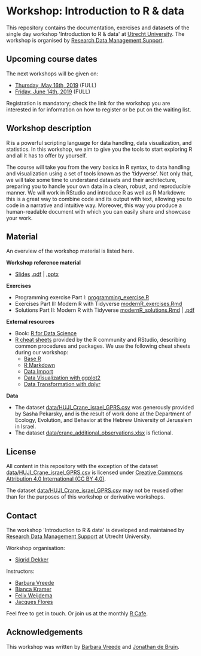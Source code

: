# Workshop: Introduction to R & data

This repository contains the documentation, exercises and datasets of the
single day workshop 'Introduction to R & data' at [Utrecht
University](https://www.uu.nl). The workshop is organised by [Research Data
Management Support](https://www.uu.nl/en/research/research-data-management).

## Upcoming course dates
The next workshops will be given on:

- [Thursday, May 16th, 2019](https://www.uu.nl/en/events/introduction-to-r-data-5) (FULL)
- [Friday, June 14th, 2019](https://www.uu.nl/en/events/introduction-to-r-data-6) (FULL)

Registration is mandatory; check the link for the workshop you are interested in for information on how to register or be put on the waiting list.

## Workshop description

R is a powerful scripting language for data handling, data visualization, and
statistics. In this workshop, we aim to give you the tools to start exploring
R and all it has to offer by yourself.

The course will take you from the very basics in R syntax, to data handling
and visualization using a set of tools known as the ‘tidyverse’. Not only
that, we will take some time to understand datasets and their architecture,
preparing you to handle your own data in a clean, robust, and reproducible
manner. We will work in RStudio and introduce R as well as R Markdown: this is
a great way to combine code and its output with text, allowing you to code in
a narrative and intuitive way. Moreover, this way you produce a human-readable
document with which you can easily share and showcase your work.

## Material

An overview of the workshop material is listed here.

**Workshop reference material**

- [Slides](slides) [.pdf](slides/intro_R_and_data_slides.pdf) | [.pptx](slides/intro_R_and_data_slides.pptx)

**Exercises**

- Programming exercise Part I: [programming_exercise.R](programming_exercise.R)
- Exercises Part II: Modern R with Tidyverse [modernR_exercises.Rmd](modernR_exercises.Rmd)
- Solutions Part II: Modern R with Tidyverse [modernR_solutions.Rmd](modernR_solutions.Rmd) | [.pdf](modernR_solutions.pdf)

**External resources**

- Book: [R for Data Science](https://r4ds.had.co.nz/)
- [R cheat sheets](https://www.rstudio.com/resources/cheatsheets/) provided by the R community and RStudio, describing common procedures and packages. We use the following cheat sheets during our workshop:
    - [Base R](http://github.com/rstudio/cheatsheets/raw/master/base-r.pdf)
    - [R Markdown](https://www.rstudio.com/resources/cheatsheets/#rmarkdown)
    - [Data Import](https://www.rstudio.com/resources/cheatsheets/#import)
    - [Data Visualization with ggplot2](https://www.rstudio.com/resources/cheatsheets/#ggplot2)
    - [Data Transformation with dplyr](https://www.rstudio.com/resources/cheatsheets/#dplyr)

**Data**
- The dataset [data/HUJI_Crane_israel_GPRS.csv](data/HUJI_Crane_Israel_GPRS.csv) was generously provided by Sasha Pekarsky, and is the result of work done at the Department of Ecology, Evolution, and Behavior at the Hebrew University of Jerusalem in Israel. 
- The dataset [data/crane_additional_observations.xlsx](data/Crane_additional_observations.xlsx) is fictional.


## License
All content in this repository with the exception of the dataset [data/HUJI_Crane_israel_GPRS.csv](data/HUJI_Crane_Israel_GPRS.csv) is licensed under [Creative Commons Attribution 4.0
International (CC BY 4.0)](https://creativecommons.org/licenses/by/4.0/).

The dataset [data/HUJI_Crane_israel_GPRS.csv](data/HUJI_Crane_Israel_GPRS.csv) may not be reused other than for the purposes of this workshop or derivative workshops.


## Contact 
The workshop 'Introduction to R & data' is developed and maintained by [Research Data Management
Support](https://www.uu.nl/en/research/research-data-management) at Utrecht University.

Workshop organisation:
- [Sigrid Dekker](mailto:s.a.dekker@uu.nl)

Instructors:
- [Barbara Vreede](https://www.uu.nl/medewerkers/bmivreede)
- [Bianca Kramer](https://www.uu.nl/medewerkers/bmrkramer)
- [Felix Weijdema](https://www.uu.nl/medewerkers/fpweijdema)
- [Jacques Flores](https://www.uu.nl/medewerkers/jpflores)

Feel free to get in touch. Or join us at the monthly [R Cafe](https://github.com/UtrechtUniversity/R-data-cafe).

## Acknowledgements
This workshop was written by [Barbara Vreede](https://github.com/bvreede) and [Jonathan de Bruin](https://github.com/J535D165).
